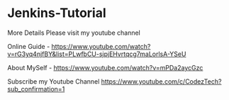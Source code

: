 # Jenkins-Tutorial

More Details Please visit my youtube channel

Online Guide - https://www.youtube.com/watch?v=rG3yq4njfBY&list=PLwfbCU-sjpjEHvrtqcg7maLorlsA-YSeU

About MySelf - 
https://www.youtube.com/watch?v=mPDa2aycGzc

Subscribe my Youtube Channel
https://www.youtube.com/c/CodezTech?sub_confirmation=1
